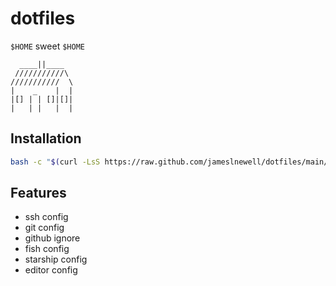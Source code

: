 
# dotfiles

`$HOME` sweet `$HOME`

```
  ____||____
 ///////////\
///////////  \
|    _    |  |
|[] | | []|[]|
|   | |   |  |
```

## Installation

```bash
bash -c "$(curl -LsS https://raw.github.com/jameslnewell/dotfiles/main/scripts/main.sh)"
```

## Features

- ssh config
- git config
- github ignore
- fish config
- starship config
- editor config

